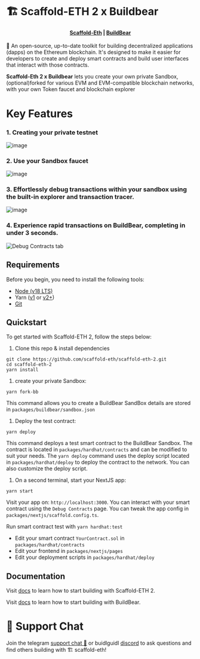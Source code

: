 # 🏗 Scaffold-ETH 2 x Buildbear

<h4 align="center">
  <a href="https://scaffoldeth.io">Scaffold-Eth</a> 
  |
<a href="https://www.buildbear.io/">BuildBear</a>
</h4>

🧪 An open-source, up-to-date toolkit for building decentralized applications (dapps) on the Ethereum blockchain. It's designed to make it easier for developers to create and deploy smart contracts and build user interfaces that interact with those contracts.


**Scaffold-Eth 2 x Buildbear** lets you create your own private Sandbox, (optional)forked for various EVM and EVM-compatible blockchain networks, with your own Token faucet and blockchain explorer

# Key Features 

### 1. Creating your private testnet

![image](https://strapi.buildbear.io/uploads/Screenshot_1260_951622a15e.png?updated_at=2023-11-30T11:58:36.129Z)

### 2. Use your Sandbox faucet

![image](https://strapi.buildbear.io/uploads/Faucet_Build_Bear_2_7b9242dfd4.png?updated_at=2023-11-30T12:01:35.614Z)

### 3. Effortlessly debug transactions within your sandbox using the built-in explorer and transaction tracer. 

![image](https://docs.buildbear.io/assets/images/Explorer-BuildBear-67ded7eae622ab211611acd5986ecf41.png)
### 4. Experience rapid transactions on BuildBear, completing in under 3 seconds.

![Debug Contracts tab](https://github.com/scaffold-eth/scaffold-eth-2/assets/55535804/1171422a-0ce4-4203-bcd4-d2d1941d198b)

## Requirements

Before you begin, you need to install the following tools:

- [Node (v18 LTS)](https://nodejs.org/en/download/)
- Yarn ([v1](https://classic.yarnpkg.com/en/docs/install/) or [v2+](https://yarnpkg.com/getting-started/install))
- [Git](https://git-scm.com/downloads)

## Quickstart

To get started with Scaffold-ETH 2, follow the steps below:

1. Clone this repo & install dependencies

```
git clone https://github.com/scaffold-eth/scaffold-eth-2.git
cd scaffold-eth-2
yarn install
```

1. create your private Sandbox:

```
yarn fork-bb
```

This command allows you to create a BuildBear SandBox details are stored in `packages/buildbear/sandbox.json`

1. Deploy the test contract:

```
yarn deploy
```

This command deploys a test smart contract to the BuildBear Sandbox. The contract is located in `packages/hardhat/contracts` and can be modified to suit your needs. The `yarn deploy` command uses the deploy script located in `packages/hardhat/deploy` to deploy the contract to the network. You can also customize the deploy script.

1. On a second terminal, start your NextJS app:

```
yarn start
```

Visit your app on: `http://localhost:3000`. You can interact with your smart contract using the `Debug Contracts` page. You can tweak the app config in `packages/nextjs/scaffold.config.ts`.

Run smart contract test with `yarn hardhat:test`

- Edit your smart contract `YourContract.sol` in `packages/hardhat/contracts`
- Edit your frontend in `packages/nextjs/pages`
- Edit your deployment scripts in `packages/hardhat/deploy`

## Documentation

Visit [docs](https://docs.scaffoldeth.io) to learn how to start building with Scaffold-ETH 2.

Visit [docs](https://docs.buildbear.io/docs/intro) to learn how to start building with BuildBear.

# 💬 Support Chat

Join the telegram [support chat 💬](https://t.me/Web3_dApp_Developers) or buidlguidl [discord](https://discord.gg/pRsr6rwG) to ask questions and find others building with 🏗 scaffold-eth!
